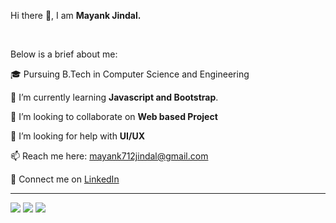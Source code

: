 <p align="left">Hi there 👋, I am <b>Mayank Jindal.</b></p><br>

<p align="left">Below is a brief about me:</b>

<p align="left">🎓 Pursuing B.Tech in Computer Science and Engineering</b>

<p align="left">🌱 I’m currently learning <b>Javascript and Bootstrap</b>.</p>

<p align="left">👯 I’m looking to collaborate on <b>Web based Project</b>
  
<p align="left">🤔 I’m looking for help with <b>UI/UX</b></p>

<p align="left">📫 Reach me here: <a href="mailto : mayank712jindal@gmail.com">mayank712jindal@gmail.com</a></p>

<p align="left">🔗 Connect me on <a href="https://linkedin.com/in/mayank712jindal">LinkedIn</a></p>
<hr style="height="0.5px">

<div align="left">
<a href="https://www.instagram.com/mayank712jindal/"><img src="https://img.icons8.com/fluent/48/000000/instagram-new.png"/></a>
<a href="https://twitter.com/mayank712jindal"><img src="https://img.icons8.com/fluent/48/000000/twitter.png"/></a>
<a href="mailto: mayank712jindal@gmail.com"><img src="https://img.icons8.com/fluent/48/000000/gmail.png"/></a>
</div>
